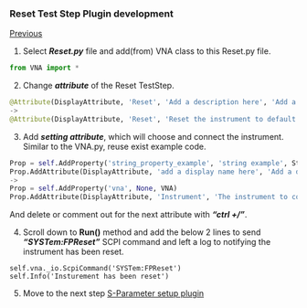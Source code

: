 
### Reset Test Step Plugin development
[Previous](https://csprings.github.io/Code-Repo/)

1.	Select ***Reset.py*** file and add(from) VNA class to this Reset.py file.
```python
from VNA import *
```
2.	Change ***attribute*** of the Reset TestStep. 
```python
@Attribute(DisplayAttribute, 'Reset', 'Add a description here', 'Add a group name here')
->
@Attribute(DisplayAttribute, 'Reset', 'Reset the instrument to default setting', 'VNA') 
```
3.  Add ***setting attribute***, which will choose and connect the instrument. Similar to the VNA.py, reuse exist example code.
```python
Prop = self.AddProperty('string_property_example', 'string example', String)
Prop.AddAttribute(DisplayAttribute, 'add a display name here', 'Add a description here', 'Add a group name here')
-> 
Prop = self.AddProperty('vna', None, VNA)
Prop.AddAttribute(DisplayAttribute, 'Instrument', 'The instrument to connect', 'Resources')
```
And delete or comment out for the next attribute with ***“ctrl +/”***.

4.	Scroll down to **Run()** method and add the below 2 lines to send ***“SYSTem:FPReset”*** SCPI command and left a log to notifying the instrument has been reset.
```
self.vna._io.ScpiCommand('SYSTem:FPReset')
self.Info('Insturement has been reset')
```

5. Move to the next step [S-Parameter setup plugin](https://csprings.github.io/Code-Repo/SParaTest.html)
